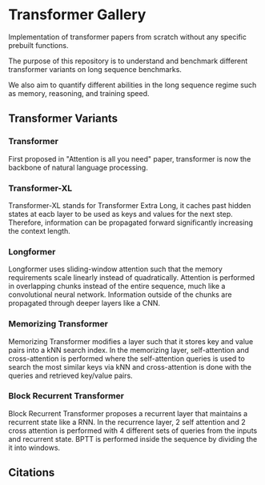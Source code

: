 # Transformer Gallery

Implementation of transformer papers from scratch without any specific prebuilt functions.

The purpose of this repository is to understand and benchmark different transformer variants on long sequence benchmarks.

We also aim to quantify different abilities in the long sequence regime such as memory, reasoning, and training speed.

## Transformer Variants

### Transformer

First proposed in "Attention is all you need" paper, transformer is now the backbone of natural language processing.

### Transformer-XL

Transformer-XL stands for Transformer Extra Long, it caches past hidden states at eacb layer to be used as keys and values for the next step. Therefore, information can be propagated forward significantly increasing the context length.

### Longformer

Longformer uses sliding-window attention such that the memory requirements scale linearly instead of quadratically. Attention is performed in overlapping chunks instead of the entire sequence, much like a convolutional neural network. Information outside of the chunks are propagated through deeper layers like a CNN.

### Memorizing Transformer

Memorizing Transformer modifies a layer such that it stores key and value pairs into a kNN search index. In the memorizing layer, self-attention and cross-attention is performed where the self-attention queries is used to search the most similar keys via kNN and cross-attention is done with the queries and retrieved key/value pairs.

### Block Recurrent Transformer

Block Recurrent Transformer proposes a recurrent layer that maintains a recurrent state like a RNN. In the recurrence layer, 2 self attention and 2 cross attention is performed with 4 different sets of queries from the inputs and recurrent state. BPTT is performed inside the sequence by dividing the it into windows.


## Citations

